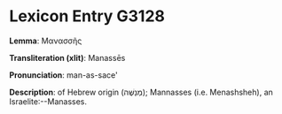 # Lexicon Entry G3128

**Lemma**: Μανασσῆς

**Transliteration (xlit)**: Manassēs

**Pronunciation**: man-as-sace'

**Description**:
of Hebrew origin (מְנַשֶּׁה); Mannasses (i.e. Menashsheh), an Israelite:--Manasses.
